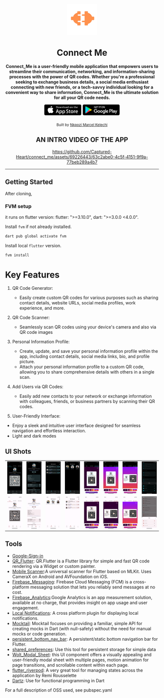 <div align="center">
   <img src="./assets/images/aboutMeLogo_brown.png" width="100" color="0xFF2676FC"/>
  <br />
  <h1>Connect Me</h1>
  <strong> Connect_Me is a user-friendly mobile application that empowers users to streamline their communication, networking, and information-sharing processes with the power of QR codes. Whether you're a professional seeking to exchange business details, a social media enthusiast connecting with new friends, or a tech-savvy individual looking for a convenient way to share information, Connect_Me is the ultimate solution for all your QR code needs. </strong>
  <br />

<a href='https://apps.apple.com/app/ovavue/id6449617480'><img alt='Download on the App Store' src='./screenshots/app_store.png' height='36px'/></a>
<a href='https://play.google.com/store/apps/details?id=io.github.jogboms.ovavue'><img alt='Get it on Google Play' src='./screenshots/google_play.png' height='36px'/></a>

<sub>Built by <a href="https://twitter.com/_Captured_Heart">Nkpozi Marcel Kelechi</a></sub>
<br />

## AN INTRO VIDEO OF THE APP
https://github.com/Captured-Heart/connect_me/assets/69226443/63c2abe0-4c5f-4151-9f9a-77beb289a4b7

<!-- <i><h3 style="color: green">You can download the apk directly from my firebase distribution console <a href="https://appdistribution.firebase.dev/i/e5a7b73fefe2dd61">LearnGual Assessment</a></h3></i> -->

</div>

---

## Getting Started

After cloning,

### FVM setup

it runs on flutter version: flutter: ">=3.10.0", dart: ">=3.0.0 <4.0.0".

Install `fvm` if not already installed.

```bash
dart pub global activate fvm
```

Install local `flutter` version.

```bash
fvm install
```

# Key Features

1. QR Code Generator:

   - Easily create custom QR codes for various purposes such as sharing contact details, website URLs, social media profiles, work experience, and more.

2. QR Code Scanner:

   - Seamlessly scan QR codes using your device's camera and also via QR code images

3. Personal Information Profile:

   - Create, update, and save your personal information profile within the app, including contact details, social media links, bio, and profile picture.
   - Attach your personal information profile to a custom QR code, allowing you to share comprehensive details with others in a single scan.

4. Add Users via QR Codes:

   - Easily add new contacts to your network or exchange information with colleagues, friends, or business partners by scanning their QR codes.

5. User-Friendly Interface:

- Enjoy a sleek and intuitive user interface designed for seamless navigation and effortless interaction.
- Light and dark modes

## UI Shots

<div style="text-align: center">
  <table>
    <tr>
      <td style="text-align: center">
        <img src="./screenshots/home.PNG" width="200" />
      </td>
      <td style="text-align: center">
        <img src="./screenshots/profile.PNG" width="200" />
      </td>
      <td style="text-align: center">
        <img src="./screenshots/connect_dark.PNG" width="200" />
      </td>
       <td style="text-align: center">
        <img src="./screenshots/connect_dark2.PNG" width="200" />
      </td>
      <td style="text-align: center">
        <img src="./screenshots/share.PNG" width="200" />
      </td>
      <td style="text-align: center">
        <img src="./screenshots/share1.PNG" width="200" />
      </td>
       <td style="text-align: center">
        <img src="./screenshots/share3.PNG" width="200" />
      </td>
       <td style="text-align: center">
        <img src="./screenshots/themes.PNG" width="200" />
      </td>
    </tr>
    <tr>
       <td style="text-align: center">
        <img src="./screenshots/home_light.PNG" width="200" />
      </td>
      <td style="text-align: center">
        <img src="./screenshots/profile2.PNG" width="200" />
      </td>
      <td style="text-align: center">
        <img src="./screenshots/connect_light.PNG" width="200" />
      </td>
       <td style="text-align: center">
        <img src="./screenshots/connect_light_list.PNG" width="200" />
      </td>
      <td style="text-align: center">
        <img src="./screenshots/share_light.PNG" width="200" />
      </td>
      <td style="text-align: center">
        <img src="./screenshots/share_light2.PNG" width="200" />
      </td>
       <td style="text-align: center">
        <img src="./screenshots/share_light3.PNG" width="200" />
      </td>
       <td style="text-align: center">
        <img src="./screenshots/themes2.PNG" width="200" />
      </td>
    </tr> 
  </table>
</div>

## Tools

- [Google-Sign-in](https://pub.dev/packages/google_sign_in)
- [QR_Flutter](https://pub.dev/packages/qr_flutter): QR.Flutter is a Flutter library for simple and fast QR code rendering via a Widget or custom painter.
- [Mobile Scanner](https://pub.dev/packages/mobile_scanner):A universal scanner for Flutter based on MLKit. Uses CameraX on Android and AVFoundation on iOS.
- [Firebase_Messaging](https://pub.dev/packages/firebase_messaging): Firebase Cloud Messaging (FCM) is a cross-platform messaging solution that lets you reliably send messages at no cost.
- [Firebase_Analytics](https://pub.dev/packages/firebase_analytics):Google Analytics is an app measurement solution, available at no charge, that provides insight on app usage and user engagement.
- [Local Notifications](https://pub.dev/packages/flutter_local_notifications): A cross platform plugin for displaying local notifications.
- [Mocktail](https://pub.dev/packages/mocktail): Mocktail focuses on providing a familiar, simple API for creating mocks in Dart (with null-safety) without the need for manual mocks or code generation.
- [persistent_bottom_nav_bar](https://pub.dev/packages/persistent_bottom_nav_bar): A persistent/static bottom navigation bar for Flutter.
- [shared_preferences](https://pub.dev/packages/shared_preferences): Use this tool for persistent storage for simple data
- [Wolt_Modal_Sheet](https://pub.dev/packages/wolt_modal_sheet): this UI component offers a visually appealing and user-friendly modal sheet with multiple pages, motion animation for page transitions, and scrollable content within each page.
- [flutter_riverpod](https://pub.dev/packages/flutter_riverpod): A very great tool for managing states across the application by Remi Rousselette
- [Dartz](https://pub.dev/packages/dartz): Use for functional programming in Dart

For a full description of OSS used, see pubspec.yaml
